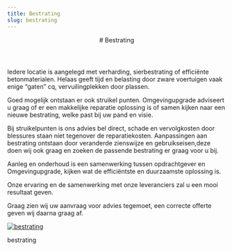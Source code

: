```yaml
---
title: Bestrating
slug: bestrating
---
```

<article class="regular">
<header>
# Bestrating
</header>
<section>
Iedere locatie is aangelegd met verharding, sierbestrating of efficiënte betonmaterialen. Helaas geeft tijd en belasting door zware voertuigen vaak enige “gaten” cq, vervuilingplekken door plassen. 

Goed mogelijk ontstaan er ook struikel punten. Omgevingupgrade adviseert u graag of er een makkelijke reparatie oplossing is of samen kijken naar een nieuwe bestrating, welke past bij uw pand en visie. 

Bij struikelpunten is ons advies bel direct, schade en vervolgkosten door blessures staan niet tegenover de reparatiekosten. Aanpassingen aan bestrating ontstaan door veranderde zienswijze en gebruikseisen,deze doen wij ook graag en zoeken de passende bestrating er graag voor u bij.

Aanleg en onderhoud is een samenwerking tussen opdrachtgever en Omgevingupgrade, kijken wat de efficiëntste en duurzaamste oplossing is.

Onze ervaring en de samenwerking met onze leveranciers zal u een mooi resultaat geven. 

Graag zien wij uw aanvraag voor advies tegemoet, een correcte offerte geven wij daarna graag af.
</section>
</article>
<aside>
<a href="img/bestrating.jpg" class="magnific">
<img src="img/bestrating.jpg" alt="bestrating" title="bestrating" />
</a>
<p class="onderschrift">
bestrating
</p>
</aside>